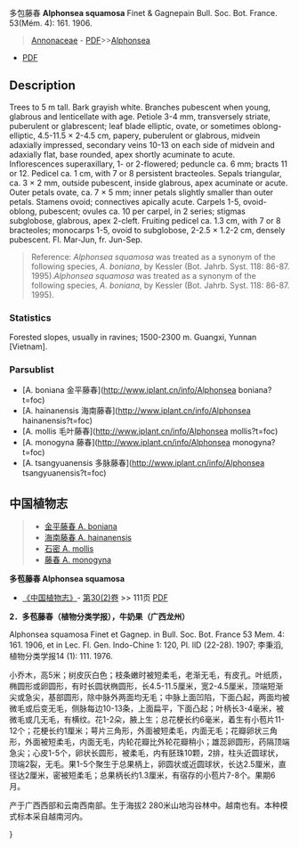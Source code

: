 多包藤春 **Alphonsea squamosa** Finet & Gagnepain Bull. Soc. Bot. France. 53(Mém. 4): 161. 1906.

> [Annonaceae](http://www.iplant.cn/info/Annonaceae?t=foc) - [PDF](http://www.iplant.cn/foc/pdf/Annonaceae.pdf)>>[Alphonsea](http://www.iplant.cn/info/Alphonsea?t=foc)
 - [PDF](http://www.iplant.cn/foc/pdf/Alphonsea.pdf)

## Description

Trees to 5 m tall. Bark grayish white. Branches pubescent when young, glabrous and lenticellate with age. Petiole 3-4 mm, transversely striate, puberulent or glabrescent; leaf blade elliptic, ovate, or sometimes oblong-elliptic, 4.5-11.5 × 2-4.5 cm, papery, puberulent or glabrous, midvein adaxially impressed, secondary veins 10-13 on each side of midvein and adaxially flat, base rounded, apex shortly acuminate to acute. Inflorescences superaxillary, 1- or 2-flowered; peduncle ca. 6 mm; bracts 11 or 12. Pedicel ca. 1 cm, with 7 or 8 persistent bracteoles. Sepals triangular, ca. 3 × 2 mm, outside pubescent, inside glabrous, apex acuminate or acute. Outer petals ovate, ca. 7 × 5 mm; inner petals slightly smaller than outer petals. Stamens ovoid; connectives apically acute. Carpels 1-5, ovoid-oblong, pubescent; ovules ca. 10 per carpel, in 2 series; stigmas subglobose, glabrous, apex 2-cleft. Fruiting pedicel ca. 1.3 cm, with 7 or 8 bracteoles; monocarps 1-5, ovoid to subglobose, 2-2.5 × 1.2-2 cm, densely pubescent. Fl. Mar-Jun, fr. Jun-Sep.


> Reference: 
>*Alphonsea squamosa* was treated as a synonym of the following species, *A. boniana*, by Kessler (Bot. Jahrb. Syst. 118: 86-87. 1995).*Alphonsea squamosa* was treated as a synonym of the following species, *A. boniana*, by Kessler (Bot. Jahrb. Syst. 118: 86-87. 1995).

### Statistics
Forested slopes, usually in ravines; 1500-2300 m. Guangxi, Yunnan [Vietnam].

### Parsublist

* [A.  boniana  金平藤春](http://www.iplant.cn/info/Alphonsea boniana?t=foc)
* [A.  hainanensis  海南藤春](http://www.iplant.cn/info/Alphonsea hainanensis?t=foc)
* [A.  mollis  毛叶藤春](http://www.iplant.cn/info/Alphonsea mollis?t=foc)
* [A.  monogyna  藤春](http://www.iplant.cn/info/Alphonsea monogyna?t=foc)
* [A.  tsangyuanensis  多脉藤春](http://www.iplant.cn/info/Alphonsea tsangyuanensis?t=foc)


## 中国植物志

> * [金平藤春  A.  boniana](Alphonsea-boniana-金平藤春.md)
> * [海南藤春  A.  hainanensis](Alphonsea-hainanensis-海南藤春.md)
> * [石密  A.  mollis](Alphonsea-mollis-毛叶藤春.md)
> * [藤春  A.  monogyna](Alphonsea-monogyna-藤春.md)


**多苞藤春 Alphonsea squamosa**

* [《中国植物志》](http://www.iplant.cn/frps)- [第30(2)卷](http://www.iplant.cn/frps/vol/30(2)) >> 111页 [PDF](http://www.iplant.cn/frps/pdf/30(2)/111a.pdf)


**2．多苞藤春（植物分类学报），牛奶果（广西龙州）**

Alphonsea squamosa Finet et Gagnep. in Bull. Soc. Bot. France 53 Mem. 4: 161. 1906, et in Lec. Fl. Gen. Indo-Chine 1: 120, Pl. llD (22-28). 1907; 李秉滔, 植物分类学报14 (1): 111. 1976.

小乔木，高5米；树皮灰白色；枝条嫩时被短柔毛，老渐无毛，有皮孔。叶纸质，椭圆形或卵圆形，有时长圆状椭圆形，长4.5-11.5厘米，宽2-4.5厘米，顶端短渐尖或急尖，基部圆形，除中脉外两面均无毛；中脉上面凹陷，下面凸起，两面均被微毛或后变无毛，侧脉每边10-13条，上面扁平，下面凸起；叶柄长3-4毫米，被微毛或几无毛，有横纹。花1-2朵，腋上生；总花梗长约6毫米，着生有小苞片11-12个；花梗长约1厘米；萼片三角形，外面被短柔毛，内面无毛；花瓣卵状三角形，外面被短柔毛，内面无毛，内轮花瓣比外轮花瓣稍小；雄蕊卵圆形，药隔顶端急尖；心皮1-5个，卵状长圆形，被柔毛，内有胚珠10颗，2排，柱头近圆球状，顶端2裂，无毛。果1-5个聚生于总果柄上，卵圆状或近圆球状，长达2.5厘米，直径达2厘米，密被短柔毛；总果柄长约1.3厘米，有宿存的小苞片7-8个。果期6月。

产于广西西部和云南西南部。生于海拔2 280米山地沟谷林中。越南也有。本种模式标本采自越南河内。

}